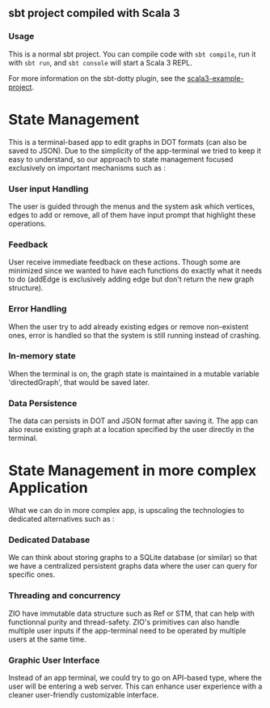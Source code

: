 ## sbt project compiled with Scala 3

### Usage

This is a normal sbt project. You can compile code with `sbt compile`, run it with `sbt run`, and `sbt console` will start a Scala 3 REPL.

For more information on the sbt-dotty plugin, see the
[scala3-example-project](https://github.com/scala/scala3-example-project/blob/main/README.md).





# State Management 
This is a terminal-based app to edit graphs in DOT formats (can also be saved to JSON). Due to the simplicity of the app-terminal we tried to keep it easy to understand, so our approach to state management focused exclusively on important mechanisms such as : 

### User input Handling 
The user is guided through the menus and the system ask which vertices, edges to add or remove, all of them have input prompt that highlight these operations. 

### Feedback
User receive immediate feedback on these actions. Though some are minimized since we wanted to have each functions do exactly what it needs to do (addEdge is exclusively adding edge but don't return the new graph structure).

### Error Handling
When the user try to add already existing edges or remove non-existent ones, error is handled so that the system is still running instead of crashing.

### In-memory state
When the terminal is on, the graph state is maintained in a mutable variable 'directedGraph', that would be saved later.

### Data Persistence
The data can persists in DOT and JSON format after saving it. The app can also reuse existing graph at a location specified by the user directly in the terminal.

# State Management in more complex Application 
What we can do in more complex app, is upscaling the technologies to dedicated alternatives such as : 

### Dedicated Database
We can think about storing graphs to a SQLite database (or similar) so that we have a centralized persistent graphs data where the user can query for specific ones.

### Threading and concurrency
ZIO have immutable data structure such as Ref or STM, that can help with functionnal purity and thread-safety. ZIO's primitives can also handle multiple user inputs if the app-terminal need to be operated by multiple users at the same time.

### Graphic User Interface
Instead of an app terminal, we could try to go on API-based type, where the user will be entering a web server. This can enhance user experience with a cleaner user-friendly customizable interface.
